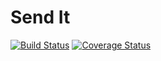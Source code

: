 # Send It

 [![Build Status](https://travis-ci.org/walimike/send_it.svg?branch=161859775-fetch-all-orders)](https://travis-ci.org/walimike/send_it)                                                                                                                            [![Coverage Status](https://coveralls.io/repos/github/walimike/send_it/badge.svg?branch=161859725-welcome-api)](https://coveralls.io/github/walimike/send_it?branch=161859725-welcome-api)
